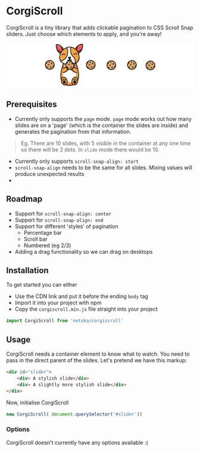 # CorgiScroll

CorgiScroll is a tiny library that adds clickable pagination to CSS Scroll Snap sliders. Just choose which elements to apply, and you're away! 

![alt text](preview.webp)

## Prerequisites
- Currently only supports the `page` mode. `page` mode works out how many slides are on a 'page' (which is the container the slides are inside) and generates the pagination from that information. 
> Eg. There are 10 slides, with 5 visible in the container at any one time so there will be 2 dots. In `slide` mode there would be 10. 
- Currently only supports `scroll-snap-align: start`
- `scroll-snap-align` needs to be the same for all slides. Mixing values will produce unexpected results
- 

## Roadmap
- Support for `scroll-snap-align: center`
- Support for `scroll-snap-align: end`
- Support for different 'styles' of pagination
    - Percentage bar
    - Scroll bar 
    - Numbered (eg 2/3)
- Adding a drag functionality so we can drag on desktops


## Installation
To get started you can either 
- Use the CDN link and put it before the ending `body` tag
- Import it into your project with npm
- Copy the `corgiscroll.min.js` file straight into your project 

```js
import CorgiScroll from 'netoka/corgiscroll'
```

## Usage
CorgiScroll needs a container element to know what to watch. You need to pass in the direct parent of the slides. Let's pretend we have this markup:

```html
<div id="slider">
    <div> A stylish slide</div>
    <div> A slightly more stylish slide</div>
</div>
```

Now, initialise CorgiScroll
```js
new CorgiScroll( document.querySelector('#slider'))
``` 


### Options 
CorgiScroll doesn't currently have any options available :(